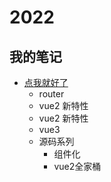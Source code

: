 # 2022

## 我的笔记

- [点我就好了](./note/readme.md)
  - router
  - vue2 新特性
  - vue2 新特性
  - vue3
  - 源码系列
    - 组件化
    - vue2全家桶
